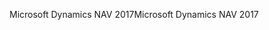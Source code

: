 <span data-ttu-id="2db5b-101">Microsoft Dynamics NAV 2017</span><span class="sxs-lookup"><span data-stu-id="2db5b-101">Microsoft Dynamics NAV 2017</span></span>